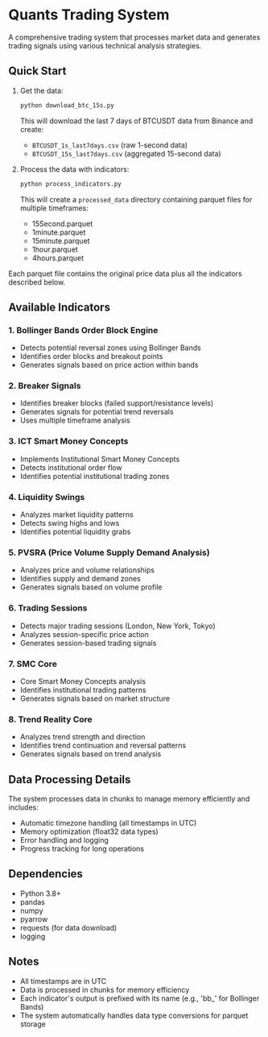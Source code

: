 # Quants Trading System

A comprehensive trading system that processes market data and generates trading signals using various technical analysis strategies.

## Quick Start

1. Get the data:
   ```bash
   python download_btc_15s.py
   ```
   This will download the last 7 days of BTCUSDT data from Binance and create:
   - `BTCUSDT_1s_last7days.csv` (raw 1-second data)
   - `BTCUSDT_15s_last7days.csv` (aggregated 15-second data)

2. Process the data with indicators:
   ```bash
   python process_indicators.py
   ```
   This will create a `processed_data` directory containing parquet files for multiple timeframes:
   - 15Second.parquet
   - 1minute.parquet
   - 15minute.parquet
   - 1hour.parquet
   - 4hours.parquet

Each parquet file contains the original price data plus all the indicators described below.

## Available Indicators

### 1. Bollinger Bands Order Block Engine
- Detects potential reversal zones using Bollinger Bands
- Identifies order blocks and breakout points
- Generates signals based on price action within bands

### 2. Breaker Signals
- Identifies breaker blocks (failed support/resistance levels)
- Generates signals for potential trend reversals
- Uses multiple timeframe analysis

### 3. ICT Smart Money Concepts
- Implements Institutional Smart Money Concepts
- Detects institutional order flow
- Identifies potential institutional trading zones

### 4. Liquidity Swings
- Analyzes market liquidity patterns
- Detects swing highs and lows
- Identifies potential liquidity grabs

### 5. PVSRA (Price Volume Supply Demand Analysis)
- Analyzes price and volume relationships
- Identifies supply and demand zones
- Generates signals based on volume profile

### 6. Trading Sessions
- Detects major trading sessions (London, New York, Tokyo)
- Analyzes session-specific price action
- Generates session-based trading signals

### 7. SMC Core
- Core Smart Money Concepts analysis
- Identifies institutional trading patterns
- Generates signals based on market structure

### 8. Trend Reality Core
- Analyzes trend strength and direction
- Identifies trend continuation and reversal patterns
- Generates signals based on trend analysis

## Data Processing Details

The system processes data in chunks to manage memory efficiently and includes:
- Automatic timezone handling (all timestamps in UTC)
- Memory optimization (float32 data types)
- Error handling and logging
- Progress tracking for long operations

## Dependencies

- Python 3.8+
- pandas
- numpy
- pyarrow
- requests (for data download)
- logging

## Notes

- All timestamps are in UTC
- Data is processed in chunks for memory efficiency
- Each indicator's output is prefixed with its name (e.g., 'bb_' for Bollinger Bands)
- The system automatically handles data type conversions for parquet storage
